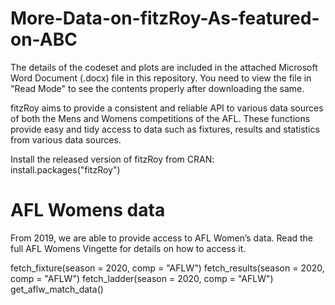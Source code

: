 # More-Data-on-fitzRoy-As-featured-on-ABC

The details of the codeset and plots are included in the attached Microsoft Word Document (.docx) file in this repository. 
You need to view the file in "Read Mode" to see the contents properly after downloading the same.


fitzRoy aims to provide a consistent and reliable API to various data sources of both the Mens and Womens competitions of the AFL. These functions provide easy and tidy access to data such as fixtures, results and statistics from various data sources.

Install the released version of fitzRoy from CRAN: install.packages("fitzRoy")

AFL Womens data
=================

From 2019, we are able to provide access to AFL Women’s data. Read the full AFL Womens Vingette for details on how to access it.

fetch_fixture(season = 2020, comp = "AFLW")
fetch_results(season = 2020, comp = "AFLW")
fetch_ladder(season = 2020, comp = "AFLW")
get_aflw_match_data()
